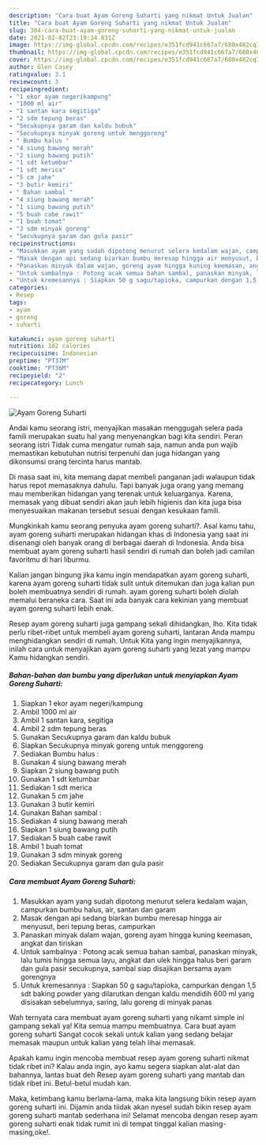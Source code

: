 ```yaml
---
description: "Cara buat Ayam Goreng Suharti yang nikmat Untuk Jualan"
title: "Cara buat Ayam Goreng Suharti yang nikmat Untuk Jualan"
slug: 304-cara-buat-ayam-goreng-suharti-yang-nikmat-untuk-jualan
date: 2021-02-02T23:19:34.831Z
image: https://img-global.cpcdn.com/recipes/e351fcd941c667a7/680x482cq70/ayam-goreng-suharti-foto-resep-utama.jpg
thumbnail: https://img-global.cpcdn.com/recipes/e351fcd941c667a7/680x482cq70/ayam-goreng-suharti-foto-resep-utama.jpg
cover: https://img-global.cpcdn.com/recipes/e351fcd941c667a7/680x482cq70/ayam-goreng-suharti-foto-resep-utama.jpg
author: Glen Casey
ratingvalue: 3.1
reviewcount: 3
recipeingredient:
- "1 ekor ayam negerikampung"
- "1000 ml air"
- "1 santan kara segitiga"
- "2 sdm tepung beras"
- "Secukupnya garam dan kaldu bubuk"
- "Secukupnya minyak goreng untuk menggoreng"
- " Bumbu halus "
- "4 siung bawang merah"
- "2 siung bawang putih"
- "1 sdt ketumbar"
- "1 sdt merica"
- "5 cm jahe"
- "3 butir kemiri"
- " Bahan sambal "
- "4 siung bawang merah"
- "1 siung bawang putih"
- "5 buah cabe rawit"
- "1 buah tomat"
- "3 sdm minyak goreng"
- "Secukupnya garam dan gula pasir"
recipeinstructions:
- "Masukkan ayam yang sudah dipotong menurut selera kedalam wajan, campurkan bumbu halus, air, santan dan garam"
- "Masak dengan api sedang biarkan bumbu meresap hingga air menyusut, beri tepung beras, campurkan"
- "Panaskan minyak dalam wajan, goreng ayam hingga kuning keemasan, angkat dan tiriskan"
- "Untuk sambalnya : Potong acak semua bahan sambal, panaskan minyak, lalu tumis hingga semua layu, angkat dan ulek hingga halus beri garam dan gula pasir secukupnya, sambal siap disajikan bersama ayam gorengnya"
- "Untuk kremesannya : Siapkan 50 g sagu/tapioka, campurkan dengan 1,5 sdt baking powder yang dilarutkan dengan kaldu mendidih 600 ml yang disisakan sebelumnya, saring, lalu goreng di minyak panas"
categories:
- Resep
tags:
- ayam
- goreng
- suharti

katakunci: ayam goreng suharti 
nutrition: 102 calories
recipecuisine: Indonesian
preptime: "PT37M"
cooktime: "PT36M"
recipeyield: "2"
recipecategory: Lunch

---
```



![Ayam Goreng Suharti](https://img-global.cpcdn.com/recipes/e351fcd941c667a7/680x482cq70/ayam-goreng-suharti-foto-resep-utama.jpg)

Andai kamu seorang istri, menyajikan masakan menggugah selera pada famili merupakan suatu hal yang menyenangkan bagi kita sendiri. Peran seorang istri Tidak cuma mengatur rumah saja, namun anda pun wajib memastikan kebutuhan nutrisi terpenuhi dan juga hidangan yang dikonsumsi orang tercinta harus mantab.

Di masa  saat ini, kita memang dapat membeli panganan jadi walaupun tidak harus repot memasaknya dahulu. Tapi banyak juga orang yang memang mau memberikan hidangan yang terenak untuk keluarganya. Karena, memasak yang dibuat sendiri akan jauh lebih higienis dan kita juga bisa menyesuaikan makanan tersebut sesuai dengan kesukaan famili. 



Mungkinkah kamu seorang penyuka ayam goreng suharti?. Asal kamu tahu, ayam goreng suharti merupakan hidangan khas di Indonesia yang saat ini disenangi oleh banyak orang di berbagai daerah di Indonesia. Anda bisa membuat ayam goreng suharti hasil sendiri di rumah dan boleh jadi camilan favoritmu di hari liburmu.

Kalian jangan bingung jika kamu ingin mendapatkan ayam goreng suharti, karena ayam goreng suharti tidak sulit untuk ditemukan dan juga kalian pun boleh membuatnya sendiri di rumah. ayam goreng suharti boleh diolah memalui beraneka cara. Saat ini ada banyak cara kekinian yang membuat ayam goreng suharti lebih enak.

Resep ayam goreng suharti juga gampang sekali dihidangkan, lho. Kita tidak perlu ribet-ribet untuk membeli ayam goreng suharti, lantaran Anda mampu menghidangkan sendiri di rumah. Untuk Kita yang ingin menyajikannya, inilah cara untuk menyajikan ayam goreng suharti yang lezat yang mampu Kamu hidangkan sendiri.

<!--inarticleads1-->

##### Bahan-bahan dan bumbu yang diperlukan untuk menyiapkan Ayam Goreng Suharti:

1. Siapkan 1 ekor ayam negeri/kampung
1. Ambil 1000 ml air
1. Ambil 1 santan kara, segitiga
1. Ambil 2 sdm tepung beras
1. Gunakan Secukupnya garam dan kaldu bubuk
1. Siapkan Secukupnya minyak goreng untuk menggoreng
1. Sediakan  Bumbu halus :
1. Gunakan 4 siung bawang merah
1. Siapkan 2 siung bawang putih
1. Gunakan 1 sdt ketumbar
1. Sediakan 1 sdt merica
1. Gunakan 5 cm jahe
1. Gunakan 3 butir kemiri
1. Gunakan  Bahan sambal :
1. Sediakan 4 siung bawang merah
1. Siapkan 1 siung bawang putih
1. Sediakan 5 buah cabe rawit
1. Ambil 1 buah tomat
1. Gunakan 3 sdm minyak goreng
1. Sediakan Secukupnya garam dan gula pasir




<!--inarticleads2-->

##### Cara membuat Ayam Goreng Suharti:

1. Masukkan ayam yang sudah dipotong menurut selera kedalam wajan, campurkan bumbu halus, air, santan dan garam
1. Masak dengan api sedang biarkan bumbu meresap hingga air menyusut, beri tepung beras, campurkan
1. Panaskan minyak dalam wajan, goreng ayam hingga kuning keemasan, angkat dan tiriskan
1. Untuk sambalnya : Potong acak semua bahan sambal, panaskan minyak, lalu tumis hingga semua layu, angkat dan ulek hingga halus beri garam dan gula pasir secukupnya, sambal siap disajikan bersama ayam gorengnya
1. Untuk kremesannya : Siapkan 50 g sagu/tapioka, campurkan dengan 1,5 sdt baking powder yang dilarutkan dengan kaldu mendidih 600 ml yang disisakan sebelumnya, saring, lalu goreng di minyak panas




Wah ternyata cara membuat ayam goreng suharti yang nikamt simple ini gampang sekali ya! Kita semua mampu membuatnya. Cara buat ayam goreng suharti Sangat cocok sekali untuk kalian yang sedang belajar memasak maupun untuk kalian yang telah lihai memasak.

Apakah kamu ingin mencoba membuat resep ayam goreng suharti nikmat tidak ribet ini? Kalau anda ingin, ayo kamu segera siapkan alat-alat dan bahannya, lantas buat deh Resep ayam goreng suharti yang mantab dan tidak ribet ini. Betul-betul mudah kan. 

Maka, ketimbang kamu berlama-lama, maka kita langsung bikin resep ayam goreng suharti ini. Dijamin anda tiidak akan nyesel sudah bikin resep ayam goreng suharti mantab sederhana ini! Selamat mencoba dengan resep ayam goreng suharti enak tidak rumit ini di tempat tinggal kalian masing-masing,oke!.


